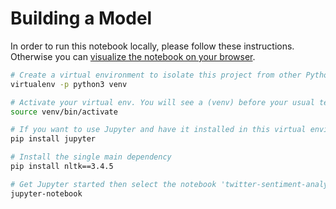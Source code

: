 # Building a Model

In order to run this notebook locally, please follow these instructions. Otherwise you can [visualize the notebook on your browser](./twitter-sentiment-analysis.ipynb).

```bash
# Create a virtual environment to isolate this project from other Python projects and avoid dependency conflicts
virtualenv -p python3 venv

# Activate your virtual env. You will see a (venv) before your usual terminal prompt
source venv/bin/activate

# If you want to use Jupyter and have it installed in this virtual environment
pip install jupyter

# Install the single main dependency
pip install nltk==3.4.5

# Get Jupyter started then select the notebook 'twitter-sentiment-analysis.ipynb' in the list
jupyter-notebook
```